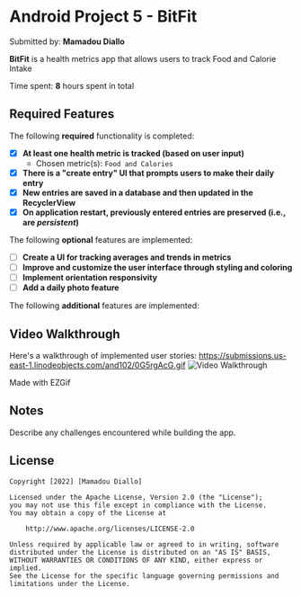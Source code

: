 # Android Project 5 - BitFit

Submitted by: **Mamadou Diallo**

**BitFit** is a health metrics app that allows users to track Food and Calorie Intake 

Time spent: **8** hours spent in total

## Required Features

The following **required** functionality is completed:

- [x] **At least one health metric is tracked (based on user input)**
  - Chosen metric(s): `Food and Calories`
- [x] **There is a "create entry" UI that prompts users to make their daily entry**
- [x] **New entries are saved in a database and then updated in the RecyclerView**
- [x] **On application restart, previously entered entries are preserved (i.e., are *persistent*)**
 
The following **optional** features are implemented:

- [ ] **Create a UI for tracking averages and trends in metrics**
- [ ] **Improve and customize the user interface through styling and coloring**
- [ ] **Implement orientation responsivity**
- [ ] **Add a daily photo feature**

The following **additional** features are implemented:


## Video Walkthrough

Here's a walkthrough of implemented user stories:
https://submissions.us-east-1.linodeobjects.com/and102/0G5rgAcG.gif
<img src='https://i.imgur.com/wQLxHJf.gif' title='Video Walkthrough' width='' alt='Video Walkthrough' />

Made with EZGif

## Notes

Describe any challenges encountered while building the app.

## License

    Copyright [2022] [Mamadou Diallo]

    Licensed under the Apache License, Version 2.0 (the "License");
    you may not use this file except in compliance with the License.
    You may obtain a copy of the License at

        http://www.apache.org/licenses/LICENSE-2.0

    Unless required by applicable law or agreed to in writing, software
    distributed under the License is distributed on an "AS IS" BASIS,
    WITHOUT WARRANTIES OR CONDITIONS OF ANY KIND, either express or implied.
    See the License for the specific language governing permissions and
    limitations under the License.
